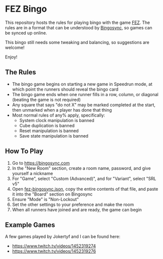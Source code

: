 # FEZ Bingo

This repository hosts the rules for playing bingo with the game [FEZ](http://www.fezgame.com/). The rules are in a format that can be understood by [Bingosync](https://bingosync.com), so games can be synced up online.

This bingo still needs some tweaking and balancing, so suggestions are welcome!

Enjoy!

## The Rules

* The bingo game begins on starting a new game in Speedrun mode, at which point the runners should reveal the bingo card
* The bingo game ends when one runner fills in a row, column, or diagonal (beating the game is not required)
* Any square that says "do not X" may be marked completed at the start, then unmarked when a player has done that thing
* Most normal rules of any% apply, specifically:
	* System clock manipulation is banned
	* Cube duplication is banned
	* Reset manipulation is banned
	* Save state manipulation is banned

## How To Play

1. Go to https://bingosync.com
2. In the "New Room" section, create a room name, password, and give yourself a nickname
3. For "Game", select "Custom (Advanced)", and for "Variant", select "SRL v5"
4. Open [fez-bingosync.json](https://raw.githubusercontent.com/thearst3rd/fez-bingo/main/fez-bingosync.json), copy the entire contents of that file, and paste it into the "Board" section on Bingosync
5. Ensure "Mode" is "Non-Lockout"
6. Set the other settings to your preference and make the room
7. When all runners have joined and are ready, the game can begin

## Example Games

A few games played by Jokertyf and I can be found here:

* https://www.twitch.tv/videos/1452319274
* https://www.twitch.tv/videos/1452319276
